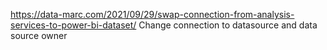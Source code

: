 https://data-marc.com/2021/09/29/swap-connection-from-analysis-services-to-power-bi-dataset/
Change connection to datasource and data source owner